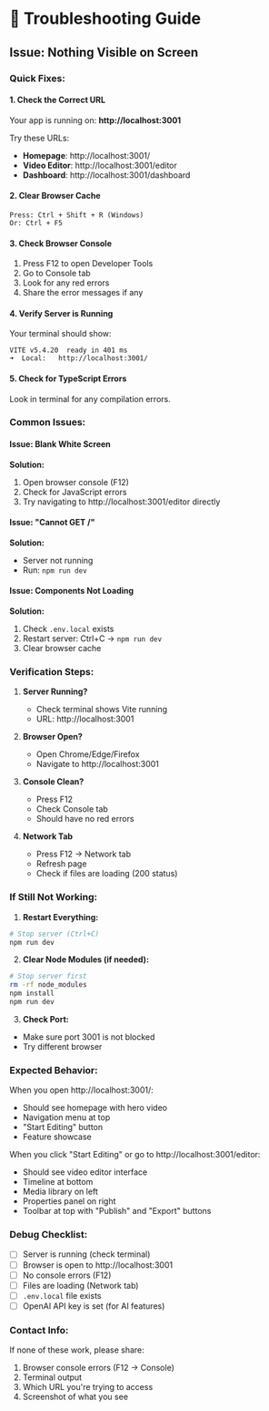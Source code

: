 # 🔧 Troubleshooting Guide

## Issue: Nothing Visible on Screen

### Quick Fixes:

#### **1. Check the Correct URL**
Your app is running on: **http://localhost:3001**

Try these URLs:
- **Homepage**: http://localhost:3001/
- **Video Editor**: http://localhost:3001/editor
- **Dashboard**: http://localhost:3001/dashboard

#### **2. Clear Browser Cache**
```
Press: Ctrl + Shift + R (Windows)
Or: Ctrl + F5
```

#### **3. Check Browser Console**
1. Press F12 to open Developer Tools
2. Go to Console tab
3. Look for any red errors
4. Share the error messages if any

#### **4. Verify Server is Running**
Your terminal should show:
```
VITE v5.4.20  ready in 401 ms
➜  Local:   http://localhost:3001/
```

#### **5. Check for TypeScript Errors**
Look in terminal for any compilation errors.

### Common Issues:

#### **Issue: Blank White Screen**
**Solution:**
1. Open browser console (F12)
2. Check for JavaScript errors
3. Try navigating to http://localhost:3001/editor directly

#### **Issue: "Cannot GET /"**
**Solution:**
- Server not running
- Run: `npm run dev`

#### **Issue: Components Not Loading**
**Solution:**
1. Check `.env.local` exists
2. Restart server: Ctrl+C → `npm run dev`
3. Clear browser cache

### Verification Steps:

1. **Server Running?**
   - Check terminal shows Vite running
   - URL: http://localhost:3001

2. **Browser Open?**
   - Open Chrome/Edge/Firefox
   - Navigate to http://localhost:3001

3. **Console Clean?**
   - Press F12
   - Check Console tab
   - Should have no red errors

4. **Network Tab**
   - Press F12 → Network tab
   - Refresh page
   - Check if files are loading (200 status)

### If Still Not Working:

1. **Restart Everything:**
```bash
# Stop server (Ctrl+C)
npm run dev
```

2. **Clear Node Modules (if needed):**
```bash
# Stop server first
rm -rf node_modules
npm install
npm run dev
```

3. **Check Port:**
- Make sure port 3001 is not blocked
- Try different browser

### Expected Behavior:

When you open http://localhost:3001/:
- Should see homepage with hero video
- Navigation menu at top
- "Start Editing" button
- Feature showcase

When you click "Start Editing" or go to http://localhost:3001/editor:
- Should see video editor interface
- Timeline at bottom
- Media library on left
- Properties panel on right
- Toolbar at top with "Publish" and "Export" buttons

### Debug Checklist:

- [ ] Server is running (check terminal)
- [ ] Browser is open to http://localhost:3001
- [ ] No console errors (F12)
- [ ] Files are loading (Network tab)
- [ ] `.env.local` file exists
- [ ] OpenAI API key is set (for AI features)

### Contact Info:

If none of these work, please share:
1. Browser console errors (F12 → Console)
2. Terminal output
3. Which URL you're trying to access
4. Screenshot of what you see

